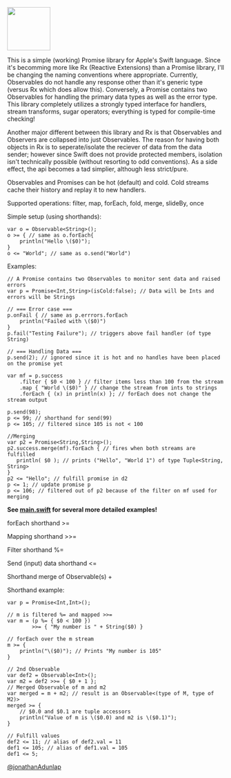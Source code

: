 <img src="http://www.minddriven.de/wp-content/uploads/2009/11/Rx_Logo_512.png" width="100px"/>

This is a simple (working) Promise library for Apple's Swift language. Since it's becomming more like Rx (Reactive Extensions) than a Promise library, I'll be changing the naming conventions where appropriate. Currently, Observables do not handle any response other than it's generic type (versus Rx which does allow this). Conversely, a Promise contains two Observables for handling the primary data types as well as the error type. This library completely utilizes a strongly typed interface for handlers, stream transforms, sugar operators; everything is typed for compile-time checking! 

Another major different between this library and Rx is that Observables and Observers are collapsed into just Observables. The reason for having both objects in Rx is to seperate/isolate the reciever of data from the data sender; however since Swift does not provide protected members, isolation isn't technically possible (without resorting to odd conventions). As a side effect, the api becomes a tad simplier, although less strict/pure.

Observables and Promises can be hot (default) and cold. Cold streams cache their history and replay it to new handlers.

Supported operations: filter, map, forEach, fold, merge, slideBy, once

Simple setup (using shorthands):

    var o = Observable<String>();
    o >= { // same as o.forEach{
        println("Hello \($0)");
    }
    o <= "World"; // same as o.send("World")

Examples:

    // A Promise contains two Observables to monitor sent data and raised errors
    var p = Promise<Int,String>(isCold:false); // Data will be Ints and errors will be Strings
    
    // === Error case ===
    p.onFail { // same as p.errrors.forEach
        println("Failed with \($0)")
    }
    p.fail("Testing Failure"); // triggers above fail handler (of type String)
    
    // === Handling Data === 
    p.send(2); // ignored since it is hot and no handles have been placed on the promise yet
    
    var mf = p.success
        .filter { $0 < 100 } // filter items less than 100 from the stream
        .map { "World \($0)" } // change the stream from ints to strings
        .forEach { (x) in println(x) }; // forEach does not change the stream output

    p.send(98);
    p <= 99; // shorthand for send(99)
    p <= 105; // filtered since 105 is not < 100

    //Merging
    var p2 = Promise<String,String>();
    p2.success.merge(mf).forEach { // fires when both streams are fulfilled
       println( $0 ); // prints ("Hello", "World 1") of type Tuple<String, String>
    }
    p2 <= "Hello"; // fulfill promise in d2
    p <= 1; // update promise p
    p <= 106; // filtered out of p2 because of the filter on mf used for merging
    
**See [main.swift](https://github.com/jadbox/ASwiftPromise/blob/master/ASwiftPromise/main.swift) for several more detailed examples!**

forEach shorthand >=

Mapping shorthand >>=

Filter shorthand %=

Send (input) data shorthand <=

Shorthand merge of Observable(s) +

Shorthand example:

    var p = Promise<Int,Int>();
    
    // m is filtered %= and mapped >>=
    var m = (p %= { $0 < 100 })
            >>= { "My number is " + String($0) }
    
    // forEach over the m stream
    m >= { 
        println("\($0)"); // Prints "My number is 105"
    }
    
    // 2nd Observable
    var def2 = Observable<Int>();
    var m2 = def2 >>= { $0 + 1 };
    // Merged Observable of m and m2
    var merged = m + m2; // result is an Observable<(type of M, type of M2)>
    merged >= {
        // $0.0 and $0.1 are tuple accessors
        println("Value of m is \($0.0) and m2 is \($0.1)"); 
    }
    
    // Fulfill values
    def2 <= 11; // alias of def2.val = 11
    def1 <= 105; // alias of def1.val = 105
    def1 <= 5; 

[@jonathanAdunlap](http://twitter.com/jonathanAdunlap)
